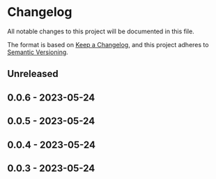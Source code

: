 # Changelog

All notable changes to this project will be documented in this file.

The format is based on [Keep a Changelog](https://keepachangelog.com/en/1.0.0/),
and this project adheres to [Semantic Versioning](https://semver.org/spec/v2.0.0.html).

## Unreleased

## 0.0.6 - 2023-05-24

## 0.0.5 - 2023-05-24

## 0.0.4 - 2023-05-24

## 0.0.3 - 2023-05-24
